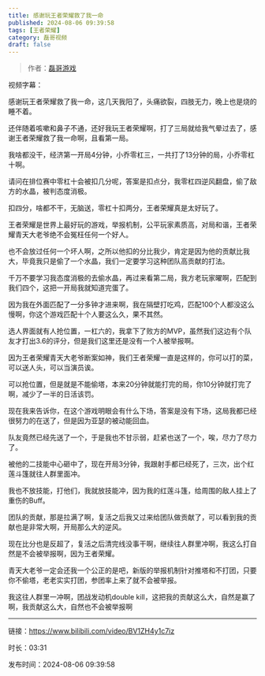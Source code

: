 ```yaml
---
title: 感谢玩王者荣耀救了我一命
published: 2024-08-06 09:39:58
tags: [王者荣耀]
category: 磊哥视频
draft: false
---
```



> 作者：[磊哥游戏](https://space.bilibili.com/268941858?spm_id_from=333.788.upinfo.head.click)

视频字幕：

感谢玩王者荣耀救了我一命，这几天我阳了，头痛欲裂，四肢无力，晚上也是烧的睡不着。

还伴随着咳嗽和鼻子不通，还好我玩王者荣耀啊，打了三局就给我气晕过去了，感谢王者荣耀救了我一命啊，且看第一局。

我啥都没干，经济第一开局4分钟，小乔零杠三，一共打了13分钟的局，小乔零杠十啊。

请问在排位赛中零杠十会被扣几分呢，答案是扣点分，我零杠四逆风翻盘，偷了敌方的水晶，被判态度消极。

扣四分，啥都不干，无脑送，零杠十扣两分，王者荣耀真是太好玩了。

王者荣耀是世界上最好玩的游戏，举报机制，公平玩家素质高，对局和谐，王者荣耀青天大老爷绝不会冤枉任何一个好人。

也不会放过任何一个坏人啊，之所以他扣的分比我少，肯定是因为他的贡献比我大，毕竟我只是偷了一个水晶，我们一定要学习这种团队高贡献的打法。

千万不要学习我态度消极的去偷水晶，再过来看第二局，我方老玩家曜啊，匹配到我们四个，这把一开局我就知道完蛋了。

因为我在外面匹配了一分多钟才进来啊，我在隔壁打吃鸡，匹配100个人都没这么慢啊，你这个游戏匹配十个人要这么久，果不其然。

选人界面就有人抢位置，一杠六的，我拿下了败方的MVP，虽然我们这边有个队友才打出3.6的评分，但是我们这里还是没有一个人被举报啊。

因为王者荣耀青天大老爷断案如神，我们王者荣耀一直是这样的，你可以打的菜，可以送人头，可以当演员诶。

可以抢位置，但是就是不能偷塔，本来20分钟就能打完的局，你10分钟就打完了啊，减少了一半的日活该罚。

现在我来告诉你，在这个游戏明眼会有什么下场，答案是没有下场，这局我都已经很努力的在送了，但是因为亚瑟的被动能回血。

队友竟然已经先送了一个，于是我也不甘示弱，赶紧也送了一个，唉，尽力了尽力了。

被他的二技能中心砸中了，现在开局3分钟，我跟射手都已经死了，三次，出个红莲斗篷就往人群里面冲。

我也不放技能，打他们，我就放技能冲，因为我的红莲斗篷，给周围的敌人挂上了重伤的Buff。

团队的贡献，那是拉满了啊，复活之后我又过来给团队做贡献了，可以看到我的贡献也是非常大啊，开局那么大的逆风。

现在比分也是反超了，复活之后清完线没事干啊，继续往人群里冲啊，我这么打自然是不会被举报啊，因为王者荣耀。

青天大老爷一定会还我一个公正的是吧，新版的举报机制针对推塔和不打团，只要你不偷塔，老老实实打团，参团率上来了就不会被举报。

我这往人群里一冲啊，团战发动机double kill，这把我的贡献这么大，自然是赢了啊，我贡献这么大，自然也不会被举报啊

---

链接：https://www.bilibili.com/video/BV1ZH4y1c7iz

时长：03:31

发布时间：2024-08-06 09:39:58
